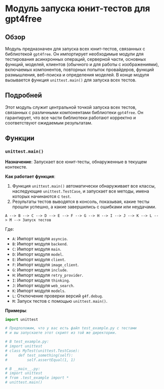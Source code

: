 # Модуль запуска юнит-тестов для gpt4free
## Обзор

Модуль предназначен для запуска всех юнит-тестов, связанных с библиотекой `gpt4free`. Он импортирует необходимые модули для тестирования асинхронных операций, серверной части, основных функций, моделей, клиентов (обычного и для работы с изображениями), включаемых компонентов, повторных попыток провайдеров, функций размышления, веб-поиска и определения моделей. В конце модуля вызывается функция `unittest.main()` для запуска всех тестов.

## Подробней

Этот модуль служит центральной точкой запуска всех тестов, связанных с различными компонентами библиотеки `gpt4free`. Он гарантирует, что все части библиотеки работают корректно и соответствуют ожидаемым результатам.

## Функции

### `unittest.main()`

**Назначение**: Запускает все юнит-тесты, обнаруженные в текущем контексте.

**Как работает функция**:
1. Функция `unittest.main()` автоматически обнаруживает все классы, наследующие `unittest.TestCase`, и запускает все методы, имена которых начинаются с `test`.
2. Результаты тестов выводятся в консоль, показывая, какие тесты прошли успешно, а какие завершились с ошибками или неудачами.

```
A --> B --> C --> D --> E --> F --> G --> H --> I --> J --> K --> L --> M --> Запуск тестов
```
Где:
- `A`: Импорт модуля `asyncio`.
- `B`: Импорт модуля `backend`.
- `C`: Импорт модуля `main`.
- `D`: Импорт модуля `model`.
- `E`: Импорт модуля `client`.
- `F`: Импорт модуля `image_client`.
- `G`: Импорт модуля `include`.
- `H`: Импорт модуля `retry_provider`.
- `I`: Импорт модуля `thinking`.
- `J`: Импорт модуля `web_search`.
- `K`: Импорт модуля `models`.
- `L`: Отключение проверки версий `g4f.debug`.
- `M`: Запуск тестов с помощью `unittest.main()`.

**Примеры**:

```python
import unittest

# Предположим, что у вас есть файл test_example.py с тестами
# и вы запускаете этот скрипт из той же директории.

# В test_example.py:
# import unittest
# class MyTest(unittest.TestCase):
#     def test_something(self):
#         self.assertEqual(1, 1)

# В __main__.py:
# import unittest
# from .test_example import *
# unittest.main()